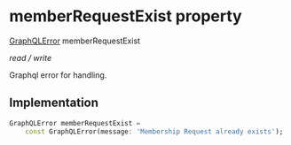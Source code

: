 


# memberRequestExist property







[GraphQLError](https://pub.dev/documentation/gql_exec/1.0.1-alpha+1690479830973/execution/GraphQLError-class.html) memberRequestExist
  
_<span class="feature">read / write</span>_



<p>Graphql error for handling.</p>



## Implementation

```dart
GraphQLError memberRequestExist =
    const GraphQLError(message: 'Membership Request already exists');
```







